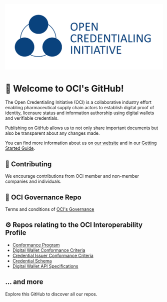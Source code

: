 ![OCI Logo](/OCI+Full+Icon_vertical_dark.png)

# 👋 Welcome to OCI's GitHub!

The Open Credentialing Initiative (OCI) is a collaborative industry effort enabling pharmaceutical supply chain actors to establish digital proof of identity, licensure status and information authorship using digital wallets and verifiable credentials.

Publishing on GitHub allows us to not only share important documents but also be transparent about any changes made.

You can find more information about us on [our website](https://www.oc-i.org/) and in our [Getting Started Guide](https://open-credentialing-initiative.github.io/getting-started).

## 🤝 Contributing

We encourage contributions from OCI member and non-member companies and individuals. 

## 📜 OCI Governance Repo
Terms and conditions of [OCI's Governance](https://open-credentialing-initiative.github.io/OCI-Governance/)

## ⚙️ Repos relating to the OCI Interoperability Profile  

- [Conformance Program](https://open-credentialing-initiative.github.io/Conformance-Program/)
- [Digital Wallet Conformance Criteria](https://open-credentialing-initiative.github.io/Digital-Wallet-Conformance-Criteria/latest)
- [Credential Issuer Conformance Criteria](https://open-credentialing-initiative.github.io/Credential-Issuer-Conformance-Criteria/) 
- [Credential Schema](https://open-credentialing-initiative.github.io/schemas/specification/v1.0.0/)
- [Digital Wallet API Specifications](https://open-credentialing-initiative.github.io/api-specifications/latest/index.html)
## ... and more
Explore this GitHub to discover all our repos.